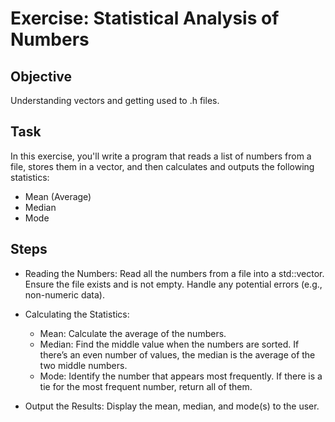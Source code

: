 # Exercise: Statistical Analysis of Numbers

## Objective
Understanding vectors and getting used to .h files.

## Task
In this exercise, you'll write a program that reads a list of numbers from a file, stores them in a vector, and then calculates and outputs the following statistics:

- Mean (Average)
- Median
- Mode

## Steps

- Reading the Numbers: 
Read all the numbers from a file into a std::vector<int>.
Ensure the file exists and is not empty.
Handle any potential errors (e.g., non-numeric data).

- Calculating the Statistics:
  - Mean: Calculate the average of the numbers.
  - Median: Find the middle value when the numbers are sorted. If there’s an even number of values, the median is the average of the two middle numbers.
  - Mode: Identify the number that appears most frequently. If there is a tie for the most frequent number, return all of them.
- Output the Results:
Display the mean, median, and mode(s) to the user.